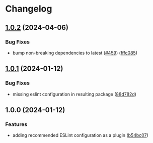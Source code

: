 # Changelog

## [1.0.2](https://github.com/aversini/ui-components/compare/eslint-plugin-client-v1.0.1...eslint-plugin-client-v1.0.2) (2024-04-06)


### Bug Fixes

* bump non-breaking dependencies to latest ([#459](https://github.com/aversini/ui-components/issues/459)) ([fffc085](https://github.com/aversini/ui-components/commit/fffc085a69b9db94bca00aa5614b33e04b347f29))

## [1.0.1](https://github.com/aversini/ui-components/compare/eslint-plugin-client-v1.0.0...eslint-plugin-client-v1.0.1) (2024-01-12)


### Bug Fixes

* missing eslint configuration in resulting package ([88d782d](https://github.com/aversini/ui-components/commit/88d782d9ce36d04b4a91fbb66c84972798989c61))

## 1.0.0 (2024-01-12)


### Features

* adding recommended ESLint configuration as a plugin ([b54bc07](https://github.com/aversini/ui-components/commit/b54bc071c2add09aefada2a807dc4cc148d58539))
